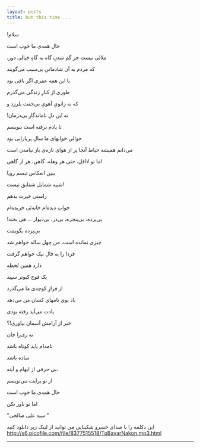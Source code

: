 ```yaml
---
layout: posts
title: but this time ...
---
```

!سلام 

حال همه‌ی ما خوب است

،ملالی نيست جز گم شدنِ گاه به گاهِ خيالی دور

که مردم به آن شادمانیِ بی‌سبب می‌گويند

با اين همه عمری اگر باقی بود

طوری از کنارِ زندگی می‌گذرم

که نه زانویِ آهویِ بی‌جفت بلرزد و

 !نه اين دلِ ناماندگارِ بی‌درمان

تا يادم نرفته است بنويسم

حوالیِ خوابهای ما سالِ پربارانی بود

می‌دانم هميشه حياط آنجا پر از هوای تازه‌ی باز نيامدن است

اما تو لااقل، حتی هر وهله، گاهی، هر از گاهی

ببين انعکاس تبسم رويا

شبيه شمايل شقايق نيست!

راستی خبرت بدهم

خواب ديده‌ام خانه‌ئی خريده‌ام

 !بی‌پرده، بی‌پنجره، بی‌در، بی‌ديوار ... هی بخند

بی‌پرده بگويمت

چيزی نمانده است، من چهل ساله خواهم شد

فردا را به فال نيک خواهم گرفت

دارد همين لحظه

يک فوج کبوتر سپيد

از فرازِ کوچه‌ی ما می‌گذرد

باد بوی نامهای کسان من می‌دهد

يادت می‌آيد رفته بودی

خبر از آرامش آسمان بياوری!؟

نه ری‌را جان

نامه‌ام بايد کوتاه باشد

ساده باشد

بی حرفی از ابهام و آينه،

از نو برايت می‌نويسم

حال همه‌ی ما خوب است

اما تو باور نکن

  "سید علی صالحی "

این دکلمه را با صدای خسرو شکیبایی می توانید از لینک زیر دانلود کنید
 http://s6.picofile.com/file/8377515518/ToBavarNakon.mp3.html


---


